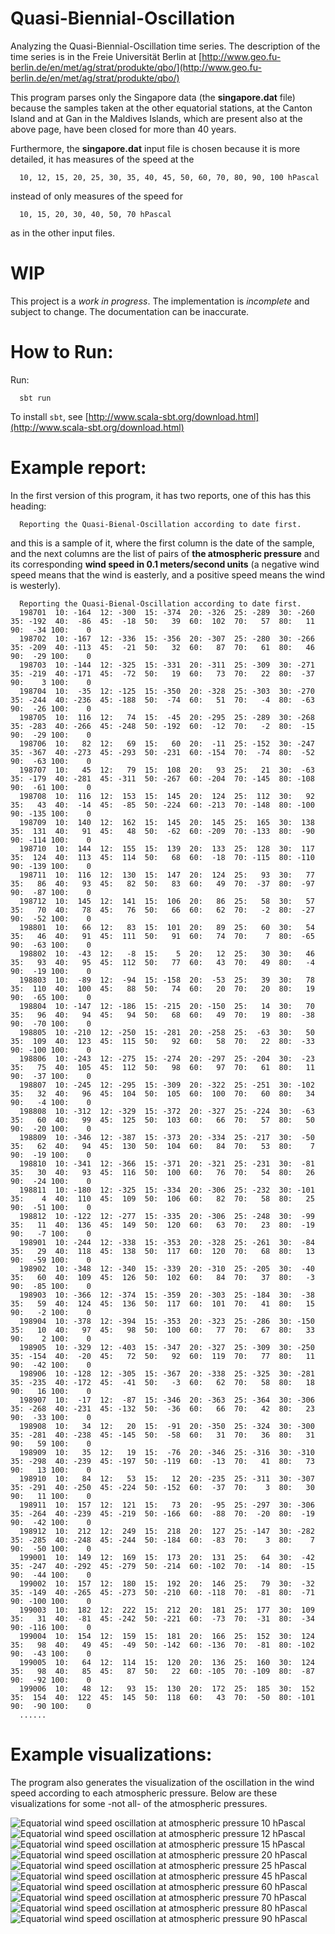 # Quasi-Biennial-Oscillation

Analyzing the Quasi-Biennial-Oscillation time series. The description of the time series is in the
Freie Universität Berlin at
[http://www.geo.fu-berlin.de/en/met/ag/strat/produkte/qbo/](http://www.geo.fu-berlin.de/en/met/ag/strat/produkte/qbo/)

This program parses only the Singapore data (the **singapore.dat** file) because the samples taken
at the other equatorial stations, at the Canton Island and at Gan in the Maldives Islands, which are
present also at the above page, have been closed for more than 40 years.

Furthermore, the **singapore.dat** input file is chosen because it is more detailed, it has measures
of the speed at the

      10, 12, 15, 20, 25, 30, 35, 40, 45, 50, 60, 70, 80, 90, 100 hPascal

instead of only measures of the speed for

      10, 15, 20, 30, 40, 50, 70 hPascal

as in the other input files.

# WIP

This project is a *work in progress*. The implementation is *incomplete* and subject to change. The documentation can be inaccurate.

# How to Run:

Run:

      sbt run

To install `sbt`, see [http://www.scala-sbt.org/download.html](http://www.scala-sbt.org/download.html)

# Example report:

In the first version of this program, it has two reports, one of this has this heading:

      Reporting the Quasi-Bienal-Oscillation according to date first.

and this is a sample of it, where the first column is the date of the sample, and the next columns are the list of pairs of **the atmospheric pressure** and its corresponding **wind speed in 0.1 meters/second units** (a negative wind speed means that the wind is easterly, and a positive speed means the wind is westerly).

      Reporting the Quasi-Bienal-Oscillation according to date first.
      198701  10: -164  12: -300  15: -374  20: -326  25: -289  30: -260  35: -192  40:  -86  45:  -18  50:   39  60:  102  70:   57  80:   11  90:  -34 100:    0
      198702  10: -167  12: -336  15: -356  20: -307  25: -280  30: -266  35: -209  40: -113  45:  -21  50:   32  60:   87  70:   61  80:   46  90:  -29 100:    0
      198703  10: -144  12: -325  15: -331  20: -311  25: -309  30: -271  35: -219  40: -171  45:  -72  50:   19  60:   73  70:   22  80:  -37  90:    3 100:    0
      198704  10:  -35  12: -125  15: -350  20: -328  25: -303  30: -270  35: -244  40: -236  45: -188  50:  -74  60:   51  70:   -4  80:  -63  90:  -26 100:    0
      198705  10:  116  12:   74  15:  -45  20: -295  25: -289  30: -268  35: -283  40: -266  45: -248  50: -192  60:  -12  70:   -2  80:  -15  90:  -29 100:    0
      198706  10:   82  12:   69  15:   60  20:  -11  25: -152  30: -247  35: -367  40: -273  45: -293  50: -231  60: -154  70:  -74  80:  -52  90:  -63 100:    0
      198707  10:   45  12:   79  15:  108  20:   93  25:   21  30:  -63  35: -179  40: -281  45: -311  50: -267  60: -204  70: -145  80: -108  90:  -61 100:    0
      198708  10:  116  12:  153  15:  145  20:  124  25:  112  30:   92  35:   43  40:  -14  45:  -85  50: -224  60: -213  70: -148  80: -100  90: -135 100:    0
      198709  10:  140  12:  162  15:  145  20:  145  25:  165  30:  138  35:  131  40:   91  45:   48  50:  -62  60: -209  70: -133  80:  -90  90: -114 100:    0
      198710  10:  144  12:  155  15:  139  20:  133  25:  128  30:  117  35:  124  40:  113  45:  114  50:   68  60:  -18  70: -115  80: -110  90: -139 100:    0
      198711  10:  116  12:  130  15:  147  20:  124  25:   93  30:   77  35:   86  40:   93  45:   82  50:   83  60:   49  70:  -37  80:  -97  90:  -87 100:    0
      198712  10:  145  12:  141  15:  106  20:   86  25:   58  30:   57  35:   70  40:   78  45:   76  50:   66  60:   62  70:   -2  80:  -27  90:  -52 100:    0
      198801  10:   66  12:   83  15:  101  20:   89  25:   60  30:   54  35:   46  40:   91  45:  111  50:   91  60:   74  70:    7  80:  -65  90:  -63 100:    0
      198802  10:  -43  12:   -8  15:    5  20:   12  25:   30  30:   46  35:   93  40:   95  45:  112  50:   77  60:   43  70:   49  80:   -4  90:  -19 100:    0
      198803  10:  -89  12:  -94  15: -158  20:  -53  25:   39  30:   78  35:  110  40:  100  45:   88  50:   74  60:   20  70:   20  80:   19  90:  -65 100:    0
      198804  10: -147  12: -186  15: -215  20: -150  25:   14  30:   70  35:   96  40:   94  45:   94  50:   68  60:   49  70:   19  80:  -38  90:  -70 100:    0
      198805  10: -210  12: -250  15: -281  20: -258  25:  -63  30:   50  35:  109  40:  123  45:  115  50:   92  60:   58  70:   22  80:  -33  90: -100 100:    0
      198806  10: -243  12: -275  15: -274  20: -297  25: -204  30:  -23  35:   75  40:  105  45:  112  50:   98  60:   97  70:   61  80:   11  90:  -37 100:    0
      198807  10: -245  12: -295  15: -309  20: -322  25: -251  30: -102  35:   32  40:   96  45:  104  50:  105  60:  100  70:   60  80:   34  90:   -4 100:    0
      198808  10: -312  12: -329  15: -372  20: -327  25: -224  30:  -63  35:   60  40:   99  45:  125  50:  103  60:   66  70:   57  80:   50  90:  -20 100:    0
      198809  10: -346  12: -387  15: -373  20: -334  25: -217  30:  -50  35:   62  40:   94  45:  130  50:  104  60:   84  70:   53  80:    7  90:  -19 100:    0
      198810  10: -341  12: -366  15: -371  20: -321  25: -231  30:  -81  35:   30  40:   93  45:  116  50:  100  60:   76  70:   54  80:   26  90:  -24 100:    0
      198811  10: -180  12: -325  15: -334  20: -306  25: -232  30: -101  35:    4  40:  110  45:  109  50:  106  60:   82  70:   58  80:   25  90:  -51 100:    0
      198812  10: -122  12: -277  15: -335  20: -306  25: -248  30:  -99  35:   11  40:  136  45:  149  50:  120  60:   63  70:   23  80:  -19  90:   -7 100:    0
      198901  10: -244  12: -338  15: -353  20: -328  25: -261  30:  -84  35:   29  40:  118  45:  138  50:  117  60:  120  70:   68  80:   13  90:  -59 100:    0
      198902  10: -348  12: -340  15: -339  20: -310  25: -205  30:  -40  35:   60  40:  109  45:  126  50:  102  60:   84  70:   37  80:   -3  90:  -85 100:    0
      198903  10: -366  12: -374  15: -359  20: -303  25: -184  30:  -38  35:   59  40:  124  45:  136  50:  117  60:  101  70:   41  80:   15  90:   -2 100:    0
      198904  10: -378  12: -394  15: -353  20: -323  25: -286  30: -150  35:   10  40:   97  45:   98  50:  100  60:   77  70:   67  80:   33  90:    2 100:    0
      198905  10: -329  12: -403  15: -347  20: -327  25: -309  30: -250  35: -154  40:  -20  45:   72  50:   92  60:  119  70:   77  80:   11  90:  -42 100:    0
      198906  10: -128  12: -305  15: -367  20: -338  25: -325  30: -281  35: -235  40: -172  45:  -41  50:   -3  60:   62  70:   58  80:   18  90:   16 100:    0
      198907  10:  -17  12:  -87  15: -346  20: -363  25: -364  30: -306  35: -268  40: -231  45: -132  50:  -36  60:   66  70:   42  80:   23  90:  -33 100:    0
      198908  10:   34  12:   20  15:  -91  20: -350  25: -324  30: -300  35: -281  40: -238  45: -145  50:  -58  60:   31  70:   36  80:   31  90:   59 100:    0
      198909  10:   35  12:   19  15:  -76  20: -346  25: -316  30: -310  35: -298  40: -239  45: -197  50: -119  60:  -13  70:   41  80:   73  90:   13 100:    0
      198910  10:   84  12:   53  15:   12  20: -235  25: -311  30: -307  35: -291  40: -250  45: -224  50: -152  60:  -37  70:    3  80:   30  90:   11 100:    0
      198911  10:  157  12:  121  15:   73  20:  -95  25: -297  30: -306  35: -264  40: -239  45: -219  50: -166  60:  -88  70:  -20  80:  -19  90:  -42 100:    0
      198912  10:  212  12:  249  15:  218  20:  127  25: -147  30: -282  35: -285  40: -248  45: -244  50: -184  60:  -83  70:    3  80:    7  90:  -50 100:    0
      199001  10:  149  12:  169  15:  173  20:  131  25:   64  30:  -42  35: -247  40: -292  45: -279  50: -214  60: -102  70:  -14  80:  -15  90:  -44 100:    0
      199002  10:  157  12:  180  15:  192  20:  146  25:   79  30:  -32  35: -149  40: -265  45: -273  50: -210  60: -118  70:  -81  80:  -71  90: -100 100:    0
      199003  10:  182  12:  222  15:  212  20:  181  25:  177  30:  109  35:   31  40:  -81  45: -242  50: -221  60:  -73  70:  -31  80:  -34  90: -116 100:    0
      199004  10:  154  12:  159  15:  181  20:  166  25:  152  30:  124  35:   98  40:   49  45:  -49  50: -142  60: -136  70:  -81  80: -102  90:  -43 100:    0
      199005  10:   64  12:  114  15:  120  20:  136  25:  160  30:  124  35:   98  40:   85  45:   87  50:   22  60: -105  70: -109  80:  -87  90:  -92 100:    0
      199006  10:   48  12:   93  15:  130  20:  172  25:  185  30:  152  35:  154  40:  122  45:  145  50:  118  60:   43  70:  -50  80: -101  90:  -90 100:    0
      ......

# Example visualizations:

The program also generates the visualization of the oscillation in the wind speed according to each atmospheric pressure. Below are these visualizations for some -not all- of the atmospheric pressures.

![Equatorial wind speed oscillation at atmospheric pressure 10 hPascal](example_visualizations/quasiBienalOscillation_10.png)
![Equatorial wind speed oscillation at atmospheric pressure 12 hPascal](example_visualizations/quasiBienalOscillation_12.png)
![Equatorial wind speed oscillation at atmospheric pressure 15 hPascal](example_visualizations/quasiBienalOscillation_15.png)
![Equatorial wind speed oscillation at atmospheric pressure 20 hPascal](example_visualizations/quasiBienalOscillation_20.png)
![Equatorial wind speed oscillation at atmospheric pressure 25 hPascal](example_visualizations/quasiBienalOscillation_25.png)
![Equatorial wind speed oscillation at atmospheric pressure 45 hPascal](example_visualizations/quasiBienalOscillation_45.png)
![Equatorial wind speed oscillation at atmospheric pressure 60 hPascal](example_visualizations/quasiBienalOscillation_60.png)
![Equatorial wind speed oscillation at atmospheric pressure 70 hPascal](example_visualizations/quasiBienalOscillation_70.png)
![Equatorial wind speed oscillation at atmospheric pressure 80 hPascal](example_visualizations/quasiBienalOscillation_80.png)
![Equatorial wind speed oscillation at atmospheric pressure 90 hPascal](example_visualizations/quasiBienalOscillation_90.png)


